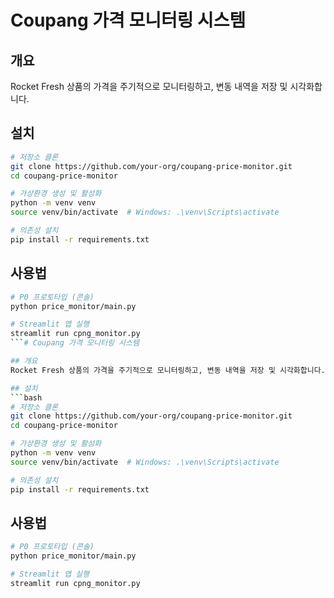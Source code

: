 # Coupang 가격 모니터링 시스템

## 개요
Rocket Fresh 상품의 가격을 주기적으로 모니터링하고, 변동 내역을 저장 및 시각화합니다.

## 설치
```bash
# 저장소 클론
git clone https://github.com/your-org/coupang-price-monitor.git
cd coupang-price-monitor

# 가상환경 생성 및 활성화
python -m venv venv
source venv/bin/activate  # Windows: .\venv\Scripts\activate

# 의존성 설치
pip install -r requirements.txt
```

## 사용법
```bash
# P0 프로토타입 (콘솔)
python price_monitor/main.py

# Streamlit 앱 실행
streamlit run cpng_monitor.py
```# Coupang 가격 모니터링 시스템

## 개요
Rocket Fresh 상품의 가격을 주기적으로 모니터링하고, 변동 내역을 저장 및 시각화합니다.

## 설치
```bash
# 저장소 클론
git clone https://github.com/your-org/coupang-price-monitor.git
cd coupang-price-monitor

# 가상환경 생성 및 활성화
python -m venv venv
source venv/bin/activate  # Windows: .\venv\Scripts\activate

# 의존성 설치
pip install -r requirements.txt
```

## 사용법
```bash
# P0 프로토타입 (콘솔)
python price_monitor/main.py

# Streamlit 앱 실행
streamlit run cpng_monitor.py
```
